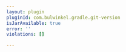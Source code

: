 ```yaml
---
layout: plugin
pluginId: com.bulwinkel.gradle.git-version
isJarAvailable: true
error: ''
violations: []

---
```

